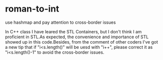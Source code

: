 # roman-to-int
use hashmap and pay attention to cross-border issues

In C++ class I have leared the STL Containers, but I don't think I am proficient in STL.As expected, the convenience and importance of STL showed up in this code.Besides, from the comment of other coders I've got a new tip that if "i<s.length()" will be uesd with "i++", please correct it as "i<s.length()-1" to avoid the cross-border issues.
